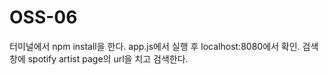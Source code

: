 # OSS-06
터미널에서 npm install을 한다.
app.js에서 실행 후 localhost:8080에서 확인.
검색창에 spotify artist page의 url을 치고 검색한다.